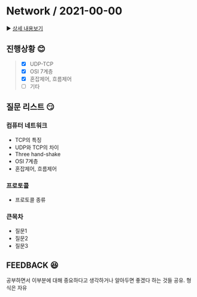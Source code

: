 #  Network / 2021-00-00  
:arrow_forward: [상세 내용보기](/contents/datastructure.md)
## 진행상황  :blush:
>  - [x] UDP-TCP
>  - [x] OSI 7계층
>  - [x] 혼잡제어, 흐름제어
>  - [ ] 기타

## 질문 리스트 :smirk:
### 컴퓨터 네트워크
 - TCP의 특징
 - UDP와 TCP의 차이
 - Three hand-shake
 - OSI 7계층
 - 혼잡제어, 흐름제어
### 프로토콜
 - 프로토콜 종류
### 큰목차
 - 질문1
 - 질문2
 - 질문3


## FEEDBACK :satisfied:

공부하면서 이부분에 대해 중요하다고 생각하거나 알아두면 좋겠다 하는 것들 공유.
형식은 자유

